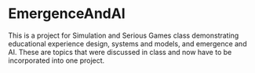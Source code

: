 # EmergenceAndAI
This is a project for Simulation and Serious Games class demonstrating educational experience design, systems and models, and emergence and AI. These are topics that were discussed in class and now have to be incorporated into one project.
